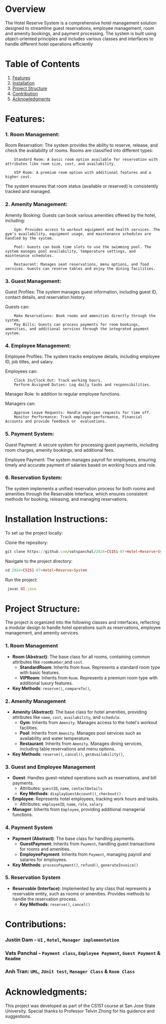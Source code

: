 # Overview
The Hotel Reserve System is a comprehensive hotel management solution designed to streamline guest reservations, employee management, room and amenity bookings, and payment processing. The system is built using object-oriented principles and includes various classes and interfaces to handle different hotel operations efficiently

# Table of Contents
1. [Features](#Features)
2. [Installation](#installation-instructions)
3. [Project Structure](#project-structure)
4. [Contribution](#contributions)
5. [Acknowledgments](#acknowledgments)

# Features:

### 1. Room Management:


Room Reservation: The system provides the ability to reserve, release, and check the availability of rooms. 
	Rooms are classified into different types:

		Standard Room: A basic room option available for reservation with attributes like room size, cost, and availability.

		VIP Room: A premium room option with additional features and a higher cost.

The system ensures that room status (available or reserved) is consistently tracked and managed.
### 2. Amenity Management:


Amenity Booking: Guests can book various amenities offered by the hotel, including:

		Gym: Provides access to workout equipment and health services. The gym’s availability, equipment usage, and maintenance schedules are handled by the system.

		Pool: Guests can book time slots to use the swimming pool. The system manages pool availability, temperature settings, and maintenance schedules.

		Restaurant: Manages seat reservations, menu options, and food services. Guests can reserve tables and enjoy the dining facilities.
### 3. Guest Management:

Guest Profiles: The system manages guest information, including guest ID, contact details, and reservation history. 

Guests can:
		
		Make Reservations: Book rooms and amenities directly through the system.
		Pay Bills: Guests can process payments for room bookings, amenities, and additional services through the integrated payment system.
### 4. Employee Management:

Employee Profiles: The system tracks employee details, including employee ID, job titles, and salary. 

Employees can:

		Clock In/Clock Out: Track working hours.
		Perform Assigned Duties: Log daily tasks and responsibilities.

Manager Role: In addition to regular employee functions.

Managers can:

		Approve Leave Requests: Handle employee requests for time off.
		Monitor Performance: Track employee performance, Financial Accounts and provide feedback or  evaluations.
### 5. Payment System:

Guest Payment: A secure system for processing guest payments, including room charges, amenity bookings, and additional fees.

Employee Payment: The system manages payroll for employees, ensuring timely and accurate payment of salaries based on working hours and role.
### 6. Reservation System:

The system implements a unified reservation process for both rooms and amenities through the Reservable Interface, which ensures consistent methods for booking, releasing, and managing reservations.

# Installation Instructions:
To set up the project locally:

Clone the repository:
```rb
git clone https://github.com/vatspanchal/2024-CS151-07-Hotel-Reserve-System.git
```

Navigate to the project directory:
```rb
cd 2024-CS151-07-Hotel-Reserve-System
```

Run the project:
```rb
 javac UI.java
 ```


# Project Structure: 
The project is organized into the following classes and interfaces, reflecting a modular design to handle hotel operations such as reservations, employee management, and amenity services.

### 1. **Room Management**
   - **Room (Abstract)**: The base class for all rooms, containing common attributes like `roomNumber`,and `cost`.
     - **StandardRoom**: Inherits from `Room`. Represents a standard room type with basic features.
     - **VIPRoom**: Inherits from `Room`. Represents a premium room type with additional luxury features.
   - **Key Methods**: `reserve()`, `compareTo()`,

### 2. **Amenity Management**
   - **Amenity (Abstract)**: The base class for hotel amenities, providing attributes like `name`, `cost`, `availability`, and `schedule`.
     - **Gym**: Inherits from `Amenity`. Manages access to the hotel's workout facilities.
     - **Pool**: Inherits from `Amenity`. Manages pool services such as availability and water temperature.
     - **Restaurant**: Inherits from `Amenity`. Manages dining services, including table reservations and menu options.
   - **Key Methods**: `reserve()`, `cancel()`, `getAvailability()`, 

### 3. **Guest and Employee Management**
   - **Guest**: Handles guest-related operations such as reservations, and bill payments.
     - Attributes: `guestID`, `name`, `contactDetails`
     - **Key Methods**: `displayGuestAccount()`, `checkout()`
   - **Employee**: Represents hotel employees, tracking work hours and tasks.
     - Attributes: `employeeID`, `name`, `role`, `salary`
   - **Manager**: Inherits from `Employee`, providing additional managerial functions.

### 4. **Payment System**
   - **Payment (Abstract)**: The base class for handling payments.
     - **GuestPayment**: Inherits from `Payment`, handling guest transactions for rooms and amenities.
     - **EmployeePayment**: Inherits from `Payment`, managing payroll and salaries for employees.
   - **Key Methods**: `processPayment()`, `refund()`, `generateInvoice()`

### 5. **Reservation System**
   - **Reservable (Interface)**: Implemented by any class that represents a reservable entity, such as rooms or amenities. Provides methods to handle the reservation process.
     - **Key Methods**: `reserve()`, `cancel()`

# Contributions: 
### Justin Dam - `UI` , `Hotel`, `Manager implementation`
### Vats Panchal - `Payment class`, `Employee Payment`, `Guest Payment` & `Readme`
### Anh Tran: `UML`, `JUnit test`, `Manager Class` & `Room Class`

# Acknowledgments:
This project was developed as part of the CS151 course at San Jose State University. Special thanks to Professor Telvin Zhong for his guidence and suggestions.
